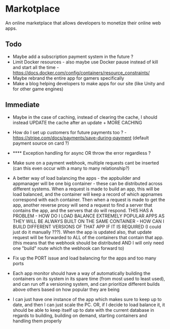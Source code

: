 # Markotplace

An online marketplace that allows developers to monetize their online web apps.

## Todo

-   Maybe add a subscription payment system in the future ?
-   Limit Docker resources - also maybe use Docker pause instead of kill and start all the time - https://docs.docker.com/config/containers/resource_constraints/
-   Maybe rebrand the entire app for gamers specifically
-   Make a blog helping developers to make apps for our site (like Unity and for other game engines)

## Immediate

-   Maybe in the case of caching, instead of clearing the cache, I should instead UPDATE the cache after an update + MORE CACHING
-   How do I set up customers for future payments too ? - https://stripe.com/docs/payments/save-during-payment (default payment source on card ?)
-   \*\*\*\* Exception handling for async OR throw the error regardless ?
-   Make sure on a payment webhook, multiple requests cant be inserted (can this even occur with a many to many relationship?)

-   A better way of load balancing the apps - the appbuilder and appmanager will be one big container - these can be distributed across different systems. When a request is made to build an app, this will be load balanced, and the container will keep a record of which appnames correspond with each container. Then when a request is made to get the app, another reverse proxy will send a request to find a server that contains the app, and the servers that do will respond. THIS HAS A PROBLEM - HOW DO I LOAD BALANCE EXTREMELY POPULAR APPS AS THEY WILL BE ALWAYS BUILT ON THE SAME CONTAINER - HOW CAN I BUILD DIFFERENT VERSIONS OF THAT APP IF IT IS REQUIRED (I could just do it manually ???). When the app is updated also, that update request will be forwarded to ALL of the containers that contain that app. (this means that the webhook should be distributed AND I will only need one "build" route which the webhook can forward to)
-   Fix up the PORT issue and load balancing for the apps and too many ports
-   Each app monitor should have a way of automatically building the containers on its system in its spare time (from most used to least used), and can run off a versioning system, and can prioritize different builds above others based on how popular they are being
-   I can just have one instance of the app which makes sure to keep up to date, and then I can just scale the PC. OR, if I decide to load balance it, it should be able to keep itself up to date with the current database in regards to building, building on demand, starting containers and handling them properly
